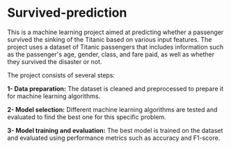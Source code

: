 # Survived-prediction


This is a machine learning project aimed at predicting whether a passenger survived the sinking of the Titanic based on various input features. The project uses a dataset of Titanic passengers that includes information such as the passenger's age, gender, class, and fare paid, as well as whether they survived the disaster or not.

The project consists of several steps:

**1- Data preparation:** The dataset is cleaned and preprocessed to prepare it for machine learning algorithms.

**2- Model selection:** Different machine learning algorithms are tested and evaluated to find the best one for this specific problem.

**3- Model training and evaluation:** The best model is trained on the dataset and evaluated using performance metrics such as accuracy and F1-score.
